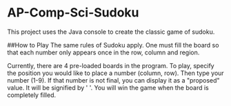 # AP-Comp-Sci-Sudoku
This project uses the Java console to create the classic game of sudoku.

##How to Play
The same rules of Sudoku apply. One must fill the board so that each number only appears once
in the row, column and region.

Currently, there are 4 pre-loaded boards in the program. To play, specify the position you would like to place a number (column, row). Then
type your number (1-9). If that number is not final, you can display it as a "proposed"
value. It will be signified by ' '. You will win the game when the board is completely
filled.